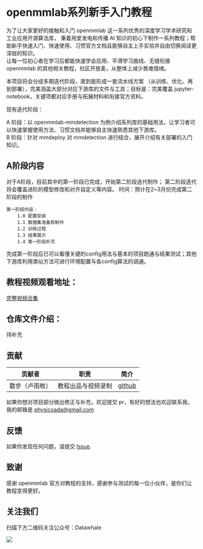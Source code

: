 # openmmlab系列新手入门教程

为了让大家更好的接触和入门 openmmlab 这一系列优秀的深度学习学术研究和工业应用开源算法库，
秉着用爱发电和传播 AI 知识的初心下制作一系列教程；帮助新手快速入门、快速使用、习惯官方文档且能够自主上手实验并自由切换阅读更深层的知识。  
让每一位初心者在学习后都能快速学会应用、平滑学习曲线、无缝衔接 openmmlab 的其他相关教程，社区开放麦，从整体上减少畏难情绪。

本项目将会分成多期迭代阶段，直到能形成一套流水线方案 （从训练、优化、再到部署），完美涵盖大部分对应下游库的文件与工具；目标是：完美覆盖 jupyter-notebook，关键项都对应手册与拓展材料和衔接官方资料。

现有迭代阶段：

A 阶段：以 openmmlab-mmdetection 为例介绍系列库的基础用法，让学习者可以快速掌握使用方法、习惯文档并能够自主快速熟悉其他下游库。    
B 阶段：针对 mmdeploy 对 mmdetection 进行结合，展开介绍有关部署的入门知识。

## A阶段内容
对于A阶段，目前其中的第一阶段已完成，开始第二阶段迭代制作；
第二阶段迭代将会覆盖进阶的模型修改和对齐自定义等内容。
时间：预计在2~3月份完成第二阶段的制作
```text
第一阶段内容：
    1.0 配置安装
    1.1 数据集准备和制作
    1.2 训练过程
    1.3 结果展示
    1.4 第一阶段补充
```

完成第一阶段后已可以看懂关键的config用法与基本的项目跑通与结果测试；其他下游库利用类似方法可进行环境配置与各config算法的调通。

## 教程视频观看地址：
[完整视频合集](https://space.bilibili.com/431850986/channel/collectiondetail?sid=743765)

## 仓库文件介绍：
待补充

## 贡献
|贡献者|职责|简介|
|  ----  | ----  |  ----  |
|散步（卢雨畋）|教程出品与视频录制|[github](https://github.com/sanbuphy)|


如果你想对项目部分做出修正与补充，欢迎提交 pr，有好的想法也欢迎联系我，我的邮箱是 physicoada@gmail.com


## 反馈
如果你发现任何问题，请提交 [Issue](https://github.com/datawhalechina/openmmlab-tutorial/issues).

## 致谢

感谢 openmmlab 官方对教程的支持，感谢参与测试的每一位小伙伴，是你们让教程变得更好。

## 关注我们

扫描下方二维码关注公众号：Datawhale

![](https://raw.githubusercontent.com/datawhalechina/pumpkin-book/master/res/qrcode.jpeg)

